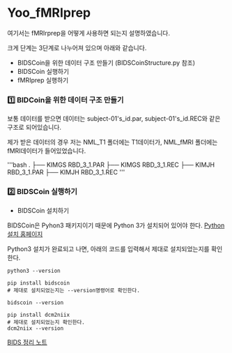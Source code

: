# Yoo_fMRIprep

여기서는 fMRIrprep을 어떻게 사용하면 되는지 설명하였습니다.

크게 단계는 3단계로 나누어져 있으며 아래와 같습니다.

* BIDSCoin을 위한 데이터 구조 만들기 (BIDSCoinStructure.py 참조)
* BIDSCoin 실행하기
* fMRIprep 실행하기

### 1️⃣ BIDCoin을 위한 데이터 구조 만들기

보통 데이터를 받으면 데이터는 subject-01's_id.par, subject-01's_id.REC와 같은 구조로 되어있습니다. 

제가 받은 데이터의 경우 저는 NML_T1 폴더에는 T1데이터가, NML_fMRI 폴더에는 fMRI데이터가 들어있었습니다.

'''bash
.
├──  KIMGS RBD_3_1.PAR
├──  KIMGS RBD_3_1.REC
├──  KIMJH RBD_3_1.PAR
├──  KIMJH RBD_3_1.REC
'''


### 2️⃣ BIDSCoin 실행하기

* BIDSCoin 설치하기

BIDSCoin은 Pyhon3 패키지이기 때문에 Python 3가 설치되어 있어야 한다. [Python 설치 홈페이지](https://www.python.org/downloads/)

Python3 설치가 완료되고 나면, 아래의 코드를 입력해서 제대로 설치되었는지를 확인한다.

~~~linux
python3 --version
~~~


~~~linux
pip install bidscoin
# 제대로 설치되었는지는 --version명령어로 확인한다.

bidscoin --version
~~~


~~~linux
pip install dcm2niix
# 제대로 설치되었는지 확인한다.
dcm2niix --version
~~~



[BIDS 정리 노트](https://github.com/OhJunYoung21/Sleep-fMRI/tree/main/BIDS_Coin)




